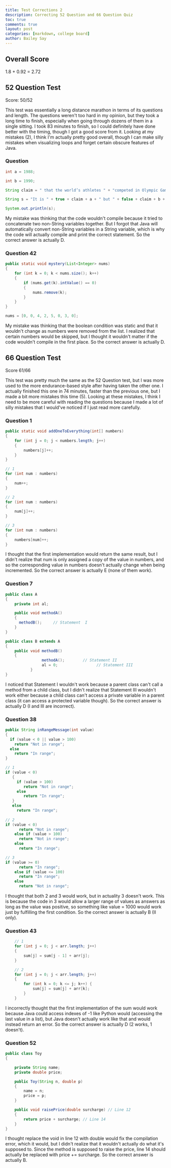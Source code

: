 ```yaml
---
title: Test Corrections 2
description: Correcting 52 Question and 66 Question Quiz
toc: true
comments: true
layout: post
categories: [markdown, college board]
author: Bailey Say
---
```


## Overall Score

1.8 + 0.92 = 2.72
## 52 Question Test

Score: 50/52

This test was essentially a long distance marathon in terms of its questions and length. The questions weren't too hard in my opinion,
but they took a long time to finish, especially when going through dozens of them in a single sitting. I took 83 minutes to finish,
so I could definitely have done better with the timing, though I got a good score from it. Looking at my mistakes (2), I think I'm actually 
pretty good overall, though I can make silly mistakes when visualizing loops and forget certain obscure features of Java.

### Question

```java
int a = 1988;

int b = 1990;

String claim = " that the world’s athletes " + "competed in Olympic Games in ";

String s = "It is " + true + claim + a + " but " + false + claim + b + ".";

System.out.println(s);
```

My mistake was thinking that the code wouldn't compile because it tried to concatenate two non-String variables together. But I forgot 
that Java will automatically convert non-String variables in a String variable, which is why the code will actually compile and print 
the correct statement. So the correct answer is actually D.

### Question 42

```java
public static void mystery(List<Integer> nums)
{
    for (int k = 0; k < nums.size(); k++)
    {
        if (nums.get(k).intValue() == 0)
        {
            nums.remove(k);
        }
    }
}

nums = [0, 0, 4, 2, 5, 0, 3, 0];
```

My mistake was thinking that the boolean condition was static and that it wouldn't change as numbers were removed from the list. I realized
that certain numbers would be skipped, but I thought it wouldn't matter if the code wouldn't compile in the first place. So the correct answer
is actually D.

## 66 Question Test

Score 61/66

This test was pretty much the same as the 52 Question test, but I was more used to the more endurance-based style after having taken the other 
one. I actually finished this one in 74 minutes, faster than the previous one, but I made a bit more mistakes this time (5). Looking at 
these mistakes, I think I need to be more careful with reading the questions because I made a lot of silly mistakes that I would've noticed if 
I just read more carefully.

### Question 1

```java
public static void addOneToEverything(int[] numbers)
{
    for (int j = 0; j < numbers.length; j++)
    {
        numbers[j]++;
    }
}

// 1
for (int num : numbers)
{
    num++;
}

// 2
for (int num : numbers)
{
    num[j]++;
}

// 3
for (int num : numbers)
{
    numbers[num]++;
}
```

I thought that the first implementation would return the same result, but I didn't realize that num is only assigned a copy of the value in numbers, 
and so the corresponding value in numbers doesn't actually change when being incremented. So the correct answer is actually E (none of them work).

### Question 7

```java
public class A
{
    private int al;

    public void methodA()
    {
      methodB();     // Statement  I 
    }
}

public class B extends A
{
    public void methodB()
    {
                methodA();        // Statement II
                al = 0;                 // Statement III
           }
}
```

I noticed that Statement I wouldn't work because a parent class can't call a method from a child class, but I didn't realize that Statement III 
wouldn't work either because a child class can't access a private variable in a parent class (it can access a protected variable though). So the correct answer is actually D (I and III are incorrect).

### Question 38

```java
public String inRangeMessage(int value)
{
  if (value < 0 || value > 100)
    return "Not in range";
  else
    return "In range";
}

// 1
if (value < 0)
   {
     if (value > 100)
        return "Not in range";
     else
        return "In range";
   }
   else
     return "In range";
 
// 2
if (value < 0)
      return "Not in range";
    else if (value > 100)
      return "Not in range";
    else
      return "In range";

// 3
if (value >= 0)
      return "In range";
    else if (value <= 100)
      return "In range";
    else
      return "Not in range";
```

I thought that both 2 and 3 would work, but in actuality 3 doesn't work. This is because the code in 3 would allow a larger range of values as 
answers as long as the value was positive, so something like value = 1000 would work just by fulfilling the first condition. So the correct answer 
is actually B (II only).

### Question 43

```java
    // 1
    for (int j = 0; j < arr.length; j++)
    {
        sum[j] = sum[j - 1] + arr[j];
    }

    // 2
    for (int j = 0; j < arr.length; j++)
    {
        for (int k = 0; k <= j; k++) {
            sum[j] = sum[j] + arr[k];
        }
    }
```

I incorrectly thought that the first implementation of the sum would work because Java could access indexes of -1 like Python would (accessing the last value in a list), but Java doesn't actually work like that and would instead return an error. So the correct answer is actually D (2 works, 1 doesn't).

### Question 52

```java
public class Toy
{

    private String name;
    private double price;

    public Toy(String n, double p)
    {
        name = n;
        price = p;
    }

    public void raisePrice(double surcharge) // Line 12
    {
        return price + surcharge; // Line 14
    }
}
```

I thought replace the void in line 12 with double would fix the compilation error, which it would, but I didn't realize that it wouldn't actually do what it's supposed to. Since the method is supposed to raise the price, line 14 should actually be replaced with price += surcharge. So the correct answer is actually B.
